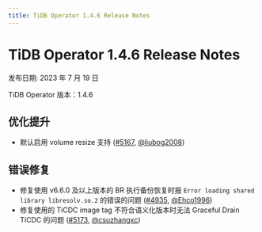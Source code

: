 ```yaml
---
title: TiDB Operator 1.4.6 Release Notes
---
```


# TiDB Operator 1.4.6 Release Notes

发布日期: 2023 年 7 月 19 日

TiDB Operator 版本：1.4.6

## 优化提升

- 默认启用 volume resize 支持 ([#5167](https://github.com/pingcap/tidb-operator/pull/5167), [@liubog2008](https://github.com/liubog2008))

## 错误修复

- 修复使用 v6.6.0 及以上版本的 BR 执行备份恢复时报 `Error loading shared library libresolv.so.2` 的错误的问题 ([#4935](https://github.com/pingcap/tidb-operator/pull/4935), [@Ehco1996](https://github.com/Ehco1996))
- 修复使用的 TiCDC image tag 不符合语义化版本时无法 Graceful Drain TiCDC 的问题 ([#5173](https://github.com/pingcap/tidb-operator/pull/5173), [@csuzhangxc](https://github.com/csuzhangxc))
